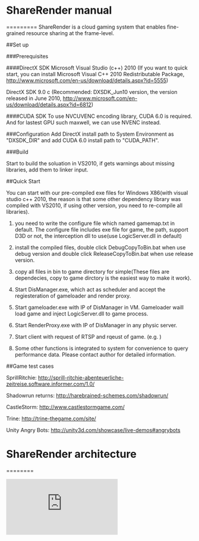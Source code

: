 # ShareRender manual
=========
ShareRender is a cloud gaming system that enables fine-grained resource sharing at the frame-level.

##Set up

###Prerequisites

####DirectX SDK
Microsoft Visual Studio (c++) 2010 (If you want to quick start, you can install Microsoft Visual C++ 2010 Redistributable Package, http://www.microsoft.com/en-us/download/details.aspx?id=5555)

DirectX SDK 9.0 c (Recommended: DXSDK_Jun10 version, the version released in June 2010, http://www.microsoft.com/en-us/download/details.aspx?id=6812)

####CUDA SDK
To use NVCUVENC encoding library, CUDA 6.0 is required. And for lastest GPU such maxwell, we can use NVENC instead.

###Configuration
Add DirectX install path to System Environment as "DXSDK_DIR" and add CUDA 6.0 install path to "CUDA_PATH".

###Build

Start to build the soluation in VS2010, if gets warnings about missing libraries, add them to linker input.

##Quick Start

You can start with our pre-compiled exe files for Windows X86(with visual studio c++ 2010, the reason is that some other dependency library was compiled with VS2010, if using other version, 
you need to re-compile all libraries).

1. you need to write the configure file which named gamemap.txt in default. The configure file includes exe file for game, the path, support D3D or not, the interception dll to use(use LogicServer.dll in default)

2. install the compiled files, double click DebugCopyToBin.bat when use debug version and double click ReleaseCopyToBin.bat when use release version.

3. copy all files in bin to game directory for simple(These files are dependecies, copy to game dirctory is the easiest way to make it work).

4. Start DisManager.exe, which act as scheduler and accept the regiesteration of gameloader and render proxy.

5. Start gameloader.exe with IP of DisManager in VM. Gameloader waill load game and inject LogicServer.dll to game process.

6. Start RenderProxy.exe with IP of DisManager in any physic server.

7. Start client with request of RTSP and rqeust of game. (e.g. )

8. Some other functions is integrated to system for convenience to query performance data. Please contact author for detailed information.

##Game test cases


SprillRitchie: http://sprill-ritchie-abenteuerliche-zeitreise.software.informer.com/1.0/

Shadowrun returns: http://harebrained-schemes.com/shadowrun/

CastleStorm: http://www.castlestormgame.com/

Trine: http://trine-thegame.com/site/

Unity Angry Bots: http://unity3d.com/showcase/live-demos#angrybots

# ShareRender architecture
========

![image](https://github.com/alanzw/sharerender/tree/master/pic/system-overview-max.pdf)
